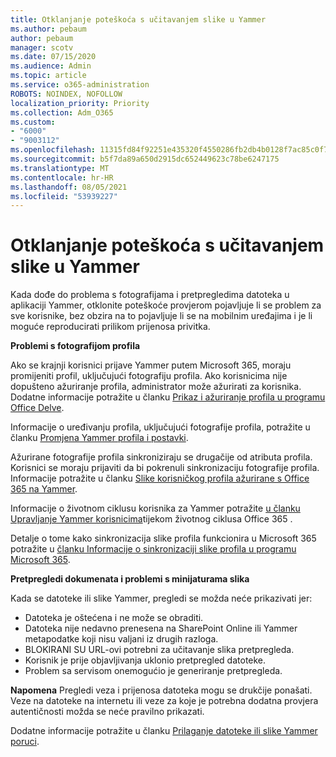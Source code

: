 ```yaml
---
title: Otklanjanje poteškoća s učitavanjem slike u Yammer
ms.author: pebaum
author: pebaum
manager: scotv
ms.date: 07/15/2020
ms.audience: Admin
ms.topic: article
ms.service: o365-administration
ROBOTS: NOINDEX, NOFOLLOW
localization_priority: Priority
ms.collection: Adm_O365
ms.custom:
- "6000"
- "9003112"
ms.openlocfilehash: 11315fd84f92251e435320f4550286fb2db4b0128f7ac85c0f79972e3f7fd203
ms.sourcegitcommit: b5f7da89a650d2915dc652449623c78be6247175
ms.translationtype: MT
ms.contentlocale: hr-HR
ms.lasthandoff: 08/05/2021
ms.locfileid: "53939227"
---
```

# <a name="troubleshoot-image-loading-issues-in-yammer"></a>Otklanjanje poteškoća s učitavanjem slike u Yammer

Kada dođe do problema s fotografijama i pretpregledima datoteka u aplikaciji Yammer, otklonite poteškoće provjerom pojavljuje li se problem za sve korisnike, bez obzira na to pojavljuje li se na mobilnim uređajima i je li moguće reproducirati prilikom prijenosa privitka.  

**Problemi s fotografijom profila**  

Ako se krajnji korisnici prijave Yammer putem Microsoft 365, moraju promijeniti profil, uključujući fotografiju profila. Ako korisnicima nije dopušteno ažuriranje profila, administrator može ažurirati za korisnika. Dodatne informacije potražite u članku [Prikaz i ažuriranje profila u programu Office Delve](https://support.microsoft.com/office/view-and-update-your-profile-in-office-delve-4e84343b-eedf-45a1-aeb9-8627ccca14ba).

Informacije o uređivanju profila, uključujući fotografije profila, potražite u članku [Promjena Yammer profila i postavki](https://support.microsoft.com/office/classic-yammer-change-my-yammer-profile-and-settings-a3aeca0e-de34-4897-9b59-de6516542851). 

Ažurirane fotografije profila sinkroniziraju se drugačije od atributa profila. Korisnici se moraju prijaviti da bi pokrenuli sinkronizaciju fotografije profila. Informacije potražite u članku [Slike korisničkog profila ažurirane s Office 365 na Yammer](https://docs.microsoft.com/yammer/manage-yammer-users/manage-users-across-their-lifecycle#q-are-user-profile-pictures-updated-from-office-365-to-yammer).

Informacije o životnom ciklusu korisnika za Yammer potražite [u članku Upravljanje Yammer korisnicima](https://docs.microsoft.com/yammer/manage-yammer-users/manage-users-across-their-lifecycle)tijekom životnog ciklusa Office 365 .  

Detalje o tome kako sinkronizacija slike profila funkcionira u Microsoft 365 potražite u [članku Informacije o sinkronizaciji slike profila u programu Microsoft 365](https://support.microsoft.com/office/information-about-profile-picture-synchronization-in-microsoft-365-20594d76-d054-4af4-a660-401133e3d48a).  

**Pretpregledi dokumenata i problemi s minijaturama slika**  

Kada se datoteke ili slike Yammer, pregledi se možda neće prikazivati jer: 

- Datoteka je oštećena i ne može se obraditi.
- Datoteka nije nedavno prenesena na SharePoint Online ili Yammer metapodatke koji nisu valjani iz drugih razloga.
- BLOKIRANI SU URL-ovi potrebni za učitavanje slika pretpregleda.
- Korisnik je prije objavljivanja uklonio pretpregled datoteke.
- Problem sa servisom onemogućio je generiranje pretpregleda.

**Napomena** Pregledi veza i prijenosa datoteka mogu se drukčije ponašati. Veze na datoteke na internetu ili veze za koje je potrebna dodatna provjera autentičnosti možda se neće pravilno prikazati.

Dodatne informacije potražite u članku [Prilaganje datoteke ili slike Yammer poruci](https://support.microsoft.com/office/attach-a-file-or-image-to-a-yammer-message-f576d4d1-ad66-4ce4-9c43-46cf75978dbf). 